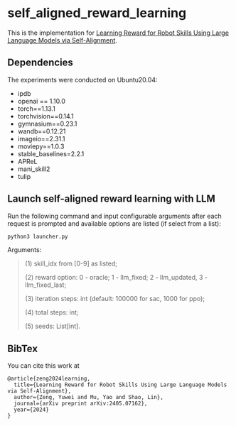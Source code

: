 # self_aligned_reward_learning

This is the implementation for [Learning Reward for Robot Skills Using Large Language Models via Self-Alignment](https://arxiv.org/pdf/2405.07162).


## Dependencies

The experiments were conducted on Ubuntu20.04:

* ipdb
* openai == 1.10.0
* torch==1.13.1
* torchvision==0.14.1
* gymnasium==0.23.1
* wandb==0.12.21
* imageio==2.31.1
* moviepy==1.0.3
* stable_baselines=2.2.1
* APReL
* mani_skill2
* tulip 


## Launch self-aligned reward learning with LLM

Run the following command and input configurable arguments after each request is prompted and available options are listed (if select from a list): 

```bash
python3 launcher.py
```

Arguments:

> (1) skill_idx from [0-9] as listed;
>
> (2) reward option: 0 - oracle; 1 - llm_fixed; 2 - llm_updated, 3 - llm_fixed_last;
>
> (3) iteration steps: int (default: 100000 for sac, 1000 for ppo);
>
> (4) total steps: int; 
>
> (5) seeds: List[int].


## BibTex
You can cite this work at 
```
@article{zeng2024learning,
  title={Learning Reward for Robot Skills Using Large Language Models via Self-Alignment},
  author={Zeng, Yuwei and Mu, Yao and Shao, Lin},
  journal={arXiv preprint arXiv:2405.07162},
  year={2024}
}
```
